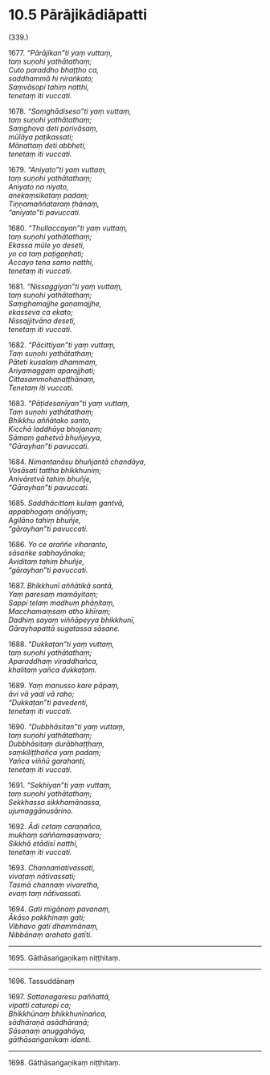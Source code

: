 # 10.5 Pārājikādiāpatti

(339.)

1677\. _“Pārājikan”ti yaṃ vuttaṃ,_  
_taṃ suṇohi yathātathaṃ;_  
_Cuto paraddho bhaṭṭho ca,_  
_saddhammā hi niraṅkato;_  
_Saṃvāsopi tahiṃ natthi,_  
_tenetaṃ iti vuccati._  

1678\. _“Saṃghādiseso”ti yaṃ vuttaṃ,_  
_taṃ suṇohi yathātathaṃ;_  
_Saṃghova deti parivāsaṃ,_  
_mūlāya paṭikassati;_  
_Mānattaṃ deti abbheti,_  
_tenetaṃ iti vuccati._  

1679\. _“Aniyato”ti yaṃ vuttaṃ,_  
_taṃ suṇohi yathātathaṃ;_  
_Aniyato na niyato,_  
_anekaṃsikataṃ padaṃ;_  
_Tiṇṇamaññataraṃ ṭhānaṃ,_  
_“aniyato”ti pavuccati._  

1680\. _“Thullaccayan”ti yaṃ vuttaṃ,_  
_taṃ suṇohi yathātathaṃ;_  
_Ekassa mūle yo deseti,_  
_yo ca taṃ paṭigaṇhati;_  
_Accayo tena samo natthi,_  
_tenetaṃ iti vuccati._  

1681\. _“Nissaggiyan”ti yaṃ vuttaṃ,_  
_taṃ suṇohi yathātathaṃ;_  
_Saṃghamajjhe gaṇamajjhe,_  
_ekasseva ca ekato;_  
_Nissajjitvāna deseti,_  
_tenetaṃ iti vuccati._  

1682\. _“Pācittiyan”ti yaṃ vuttaṃ,_  
_Taṃ suṇohi yathātathaṃ;_  
_Pāteti kusalaṃ dhammaṃ,_  
_Ariyamaggaṃ aparajjhati;_  
_Cittasammohanaṭṭhānaṃ,_  
_Tenetaṃ iti vuccati._  

1683\. _“Pāṭidesanīyan”ti yaṃ vuttaṃ,_  
_Taṃ suṇohi yathātathaṃ;_  
_Bhikkhu aññātako santo,_  
_Kicchā laddhāya bhojanaṃ;_  
_Sāmaṃ gahetvā bhuñjeyya,_  
_“Gārayhan”ti pavuccati._  

1684\. _Nimantanāsu bhuñjantā chandāya,_  
_Vosāsati tattha bhikkhuniṃ;_  
_Anivāretvā tahiṃ bhuñje,_  
_“Gārayhan”ti pavuccati._  

1685\. _Saddhācittaṃ kulaṃ gantvā,_  
_appabhogaṃ anāḷiyaṃ;_  
_Agilāno tahiṃ bhuñje,_  
_“gārayhan”ti pavuccati._  

1686\. _Yo ce araññe viharanto,_  
_sāsaṅke sabhayānake;_  
_Aviditaṃ tahiṃ bhuñje,_  
_“gārayhan”ti pavuccati._  

1687\. _Bhikkhunī aññātikā santā,_  
_Yaṃ paresaṃ mamāyitaṃ;_  
_Sappi telaṃ madhuṃ phāṇitaṃ,_  
_Macchamaṃsaṃ atho khīraṃ;_  
_Dadhiṃ sayaṃ viññāpeyya bhikkhunī,_  
_Gārayhapattā sugatassa sāsane._  

1688\. _“Dukkaṭan”ti yaṃ vuttaṃ,_  
_taṃ suṇohi yathātathaṃ;_  
_Aparaddhaṃ viraddhañca,_  
_khalitaṃ yañca dukkaṭaṃ._  

1689\. _Yaṃ manusso kare pāpaṃ,_  
_āvi vā yadi vā raho;_  
_“Dukkaṭan”ti pavedenti,_  
_tenetaṃ iti vuccati._  

1690\. _“Dubbhāsitan”ti yaṃ vuttaṃ,_  
_taṃ suṇohi yathātathaṃ;_  
_Dubbhāsitaṃ durābhaṭṭhaṃ,_  
_saṃkiliṭṭhañca yaṃ padaṃ;_  
_Yañca viññū garahanti,_  
_tenetaṃ iti vuccati._  

1691\. _“Sekhiyan”ti yaṃ vuttaṃ,_  
_taṃ suṇohi yathātathaṃ;_  
_Sekkhassa sikkhamānassa,_  
_ujumaggānusārino._  

1692\. _Ādi cetaṃ caraṇañca,_  
_mukhaṃ saññamasaṃvaro;_  
_Sikkhā etādisī natthi,_  
_tenetaṃ iti vuccati._  

1693\. _Channamativassati,_  
_vivaṭaṃ nātivassati;_  
_Tasmā channaṃ vivaretha,_  
_evaṃ taṃ nātivassati._  

1694\. _Gati migānaṃ pavanaṃ,_  
_Ākāso pakkhinaṃ gati;_  
_Vibhavo gati dhammānaṃ,_  
_Nibbānaṃ arahato gatīti._  

---

1695\. Gāthāsaṅgaṇikaṃ niṭṭhitaṃ.

---

1696\. Tassuddānaṃ

1697\. _Sattanagaresu paññattā,_  
_vipatti caturopi ca;_  
_Bhikkhūnaṃ bhikkhunīnañca,_  
_sādhāraṇā asādhāraṇā;_  
_Sāsanaṃ anuggahāya,_  
_gāthāsaṅgaṇikaṃ idanti._  

---

1698\. Gāthāsaṅgaṇikaṃ niṭṭhitaṃ.
